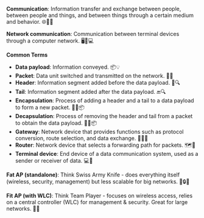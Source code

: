**Communication**: Information transfer and exchange between people, between people and things, and between things through a certain medium and behavior. 🌐💬🤝

**Network communication**: Communication between terminal devices through a computer network. 🖥️🔗💻

**Common Terms**
- **Data payload**: Information conveyed. 📦💡
- **Packet**: Data unit switched and transmitted on the network. 📨🌐
- **Header**: Information segment added before the data payload. 📄🔍
- **Tail**: Information segment added after the data payload. 🔚🔍
- **Encapsulation**: Process of adding a header and a tail to a data payload to form a new packet. 🧪➕📦
- **Decapsulation**: Process of removing the header and tail from a packet to obtain the data payload. 🧪➖📦
- **Gateway**: Network device that provides functions such as protocol conversion, route selection, and data exchange. 🌉🔀💼
- **Router**: Network device that selects a forwarding path for packets. 🗺️🚚
- **Terminal device**: End device of a data communication system, used as a sender or receiver of data. 💻📲

**Fat AP (standalone)**: Think Swiss Army Knife - does everything itself (wireless, security, management) but less scalable for big networks. 💪🔒🔧

**Fit AP (with WLC)**: Think Team Player - focuses on wireless access, relies on a central controller (WLC) for management & security. Great for large networks. 🤝🌐